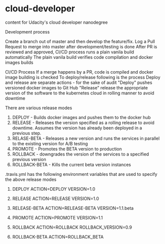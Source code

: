 #   cloud-developer
content for Udacity's cloud developer nanodegree

Development process

Create a branch out of master and then develop the feature/fix. 
Log a Pull Request to merge into master after development/testing is done
After PR is reviewed and approved, CI/CD process runs a plain vanila build automatically
The plain vanila build verifies code compilation and docker images builds

CI/CD Process
If a merge happens by a PR, code is compiled and docker image building is checked
To deploy/release following is the process
Deploy and release are separate actions - for the sake of audit 
"Deploy" pushes versioned docker images to Git Hub
"Release" release the appropriate version of the software to the kubernetes cloud in rolling manner to avoid downtime

There are various release modes
1. DEPLOY - Builds docker images and pushes them to the docker hub
2. RELEASE - Releases the version specified as a rolling release to avoid downtime. Assumes the version has already been deployed in a previous step.
3. RELASE-BETA - Releases a new version and runs the services in parallel to the existing version for A/B testing
4. PROMOTE - Promotes the BETA version to production
5. ROLLBACK - downgrades the version of the services to a specified previous version
6. ROLLBACK-BETA - Kills the current beta version instances

.travis.yml has the following environment variables that are used to specify the above release modes

1. DEPLOY
ACTION=DEPLOY VERSION=1.0

2. RELEASE
ACTION=RELEASE VERSION=1.0

3. RELEASE-BETA
ACTION=RELEASE-BETA VERSION=1.1.beta

4. PROMOTE
ACTION=PROMOTE VERSION=1.1

5. ROLLBACK
ACTION=ROLLBACK ROLLBACK_VERSION=0.9

6. ROLLBACK-BETA
ACTION=ROLLBACK_BETA 

